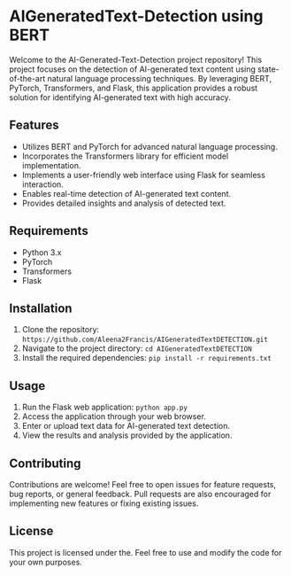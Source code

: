 # AIGeneratedText-Detection using BERT
Welcome to the AI-Generated-Text-Detection project repository! This project focuses on the detection of AI-generated text content using state-of-the-art natural language processing techniques. By leveraging BERT, PyTorch, Transformers, and Flask, this application provides a robust solution for identifying AI-generated text with high accuracy.
## Features

  * Utilizes BERT and PyTorch for advanced natural language processing.
  * Incorporates the Transformers library for efficient model implementation.
  * Implements a user-friendly web interface using Flask for seamless interaction.
  * Enables real-time detection of AI-generated text content.
  * Provides detailed insights and analysis of detected text.
## Requirements
  * Python 3.x
  * PyTorch
  * Transformers
  * Flask
## Installation
1. Clone the repository: `https://github.com/Aleena2Francis/AIGeneratedTextDETECTION.git`
2. Navigate to the project directory: `cd AIGeneratedTextDETECTION`
3. Install the required dependencies: `pip install -r requirements.txt`
## Usage
1. Run the Flask web application: `python app.py`
2. Access the application through your web browser.
3. Enter or upload text data for AI-generated text detection.
4. View the results and analysis provided by the application.
## Contributing
Contributions are welcome! Feel free to open issues for feature requests, bug reports, or general feedback. Pull requests are also encouraged for implementing new features or fixing existing issues.
## License
This project is licensed under the. Feel free to use and modify the code for your own purposes.



